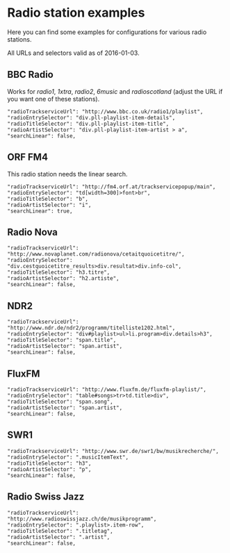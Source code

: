 # Radio station examples

Here you can find some examples for configurations for various radio stations.

All URLs and selectors valid as of 2016-01-03.

## BBC Radio

Works for *radio1*, *1xtra*, *radio2*, *6music* and *radioscotland* (adjust the URL if you want one of these stations).

    "radioTrackserviceUrl": "http://www.bbc.co.uk/radio1/playlist",
    "radioEntrySelector": "div.pll-playlist-item-details",
    "radioTitleSelector": "div.pll-playlist-item-title",
    "radioArtistSelector": "div.pll-playlist-item-artist > a",
    "searchLinear": false,

## ORF FM4

This radio station needs the linear search.

    "radioTrackserviceUrl": "http://fm4.orf.at/trackservicepopup/main",
    "radioEntrySelector": "td[width=300]>font>br",
    "radioTitleSelector": "b",
    "radioArtistSelector": "i",
    "searchLinear": true,

## Radio Nova

    "radioTrackserviceUrl": "http://www.novaplanet.com/radionova/cetaitquoicetitre/",
    "radioEntrySelector": "div.cestquoicetitre_results>div.resultat>div.info-col",
    "radioTitleSelector": "h3.titre",
    "radioArtistSelector": "h2.artiste",
    "searchLinear": false,

## NDR2

    "radioTrackserviceUrl": "http://www.ndr.de/ndr2/programm/titelliste1202.html",
    "radioEntrySelector": "div#playlist>ul>li.program>div.details>h3",
    "radioTitleSelector": "span.title",
    "radioArtistSelector": "span.artist",
    "searchLinear": false,

## FluxFM

    "radioTrackserviceUrl": "http://www.fluxfm.de/fluxfm-playlist/",
    "radioEntrySelector": "table#songs>tr>td.title>div",
    "radioTitleSelector": "span.song",
    "radioArtistSelector": "span.artist",
    "searchLinear": false,
    
## SWR1

    "radioTrackserviceUrl": "http://www.swr.de/swr1/bw/musikrecherche/",
    "radioEntrySelector": ".musicItemText",
    "radioTitleSelector": "h3",
    "radioArtistSelector": "p",
    "searchLinear": false,

## Radio Swiss Jazz

    "radioTrackserviceUrl": "http://www.radioswissjazz.ch/de/musikprogramm",
    "radioEntrySelector": ".playlist>.item-row",
    "radioTitleSelector": ".titletag",
    "radioArtistSelector": ".artist",
    "searchLinear": false,
